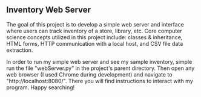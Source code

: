 ## Inventory Web Server 

The goal of this project is to develop a simple web server and interface where users can track inventory of a store, library, etc. Core computer science concepts utilized in this project include: classes & inheritance, HTML forms, HTTP communication with a local host, and CSV file data extraction.

In order to run my simple web server and see my sample inventory, simple run the file "webServer.py" in the project's parent directory. Then open any web browser (I used Chrome during development) and navigate to "http://localhost:8080/". There you will find instructions to interact with my program. Happy searching!
